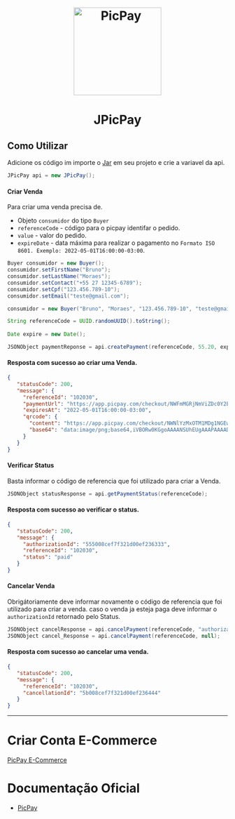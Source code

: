 <h1 align="center">
    <img alt="PicPay" width="200px" src="https://www.picpay.com/static/images/new/home/ppay-icon.png">
</h1>

<h1 align="center">
JPicPay
</h1>

## Como Utilizar

Adicione os código im importe o [Jar](https://github.com/BrunoMoraes-Z/JPicPay/releases) em seu projeto e crie a variavel da api.

 ```java
 JPicPay api = new JPicPay();
 ```
 #### Criar Venda 
 Para criar uma venda precisa de.
  - Objeto `consumidor` do tipo `Buyer`
  - `referenceCode` - código para o picpay identifar o pedido.
  - `value` - valor do pedido.
  - `expireDate` - data máxima para realizar o pagamento no `Formato ISO 8601. Exemplo: 2022-05-01T16:00:00-03:00`.
 
 ```java
 Buyer consumidor = new Buyer();
 consumidor.setFirstName("Bruno");
 consumidor.setLastName("Moraes");
 consumidor.setContact("+55 27 12345-6789");
 consumidor.setCpf("123.456.789-10");
 consumidor.setEmail("teste@gmail.com");

 consumidor = new Buyer("Bruno", "Moraes", "123.456.789-10", "teste@gmail.com", "+55 27 12345-6789");

 String referenceCode = UUID.randomUUID().toString();
        
 Date expire = new Date();

 JSONObject paymentReponse = api.createPayment(referenceCode, 55.20, expire, consumidor);
 ```
 #### Resposta com sucesso ao criar uma Venda.
 
 ```json
 {
    "statusCode": 200,
    "message": {
      "referenceId": "102030",
      "paymentUrl": "https://app.picpay.com/checkout/NWFmMGRjNmViZDc0Y2EwMDMwNzZlYzEw",
      "expiresAt": "2022-05-01T16:00:00-03:00",
      "qrcode": {
        "content": "https://app.picpay.com/checkout/NWNlYzMxOTM1MDg1NGEwMDIwMzUxODcy",
        "base64": "data:image/png;base64,iVBORw0KGgoAAAANSUhEUgAAAPAAAADwCAYAAAA+VemSAAAgAEl...="
      }
    }
 }
 ```
 
 #### Verificar Status
 Basta informar o código de referencia que foi utilizado para criar a Venda.
 
 ```java
 JSONObject statusResponse = api.getPaymentStatus(referenceCode);
 ```
 
 #### Resposta com sucesso ao verificar o status.
 
 ```json
 {
    "statusCode": 200,
    "message": {
      "authorizationId": "555008cef7f321d00ef236333",
      "referenceId": "102030",
      "status": "paid"
    }
 }
 ```
 
 #### Cancelar Venda
 Obrigátoriamente deve informar novamente o código de referencia que foi utilizado para criar a venda.
 caso o venda ja esteja paga deve informar o `authorizationId` retornado pelo Status.
 
 ```java
 JSONObject cancelResponse = api.cancelPayment(referenceCode, "authorizationId");
 JSONObject cancel_Response = api.cancelPayment(referenceCode, null);
 ```
 
 #### Resposta com sucesso ao cancelar uma venda.
 
 ```json
 {
    "statusCode": 200,
    "message": {
      "referenceId": "102030",
      "cancellationId": "5b008cef7f321d00ef236444"
    }
 }
 ```
 
 ---
 # Criar Conta E-Commerce
 [PicPay E-Commerce](https://ecommerce.picpay.com)
 
 # Documentação Oficial
 - [PicPay](https://ecommerce.picpay.com/doc/#)
